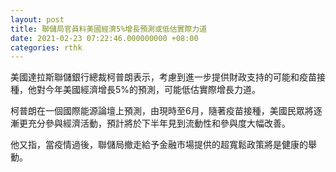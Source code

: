 ```yaml
---
layout: post
title: 聯儲局官員料美國經濟5%增長預測或低估實際力道
date: 2021-02-23 07:22:46.000000000 +08:00
categories: rthk
---
```


美國達拉斯聯儲銀行總裁柯普朗表示，考慮到進一步提供財政支持的可能和疫苗接種，他對今年美國經濟增長5%的預測，可能低估實際增長力道。

柯普朗在一個國際能源論壇上預測，由現時至6月，隨著疫苗接種，美國民眾將逐漸更充分參與經濟活動，預計將於下半年見到流動性和參與度大幅改善。

他又指，當疫情過後，聯儲局撤走給予金融市場提供的超寬鬆政策將是健康的舉動。
